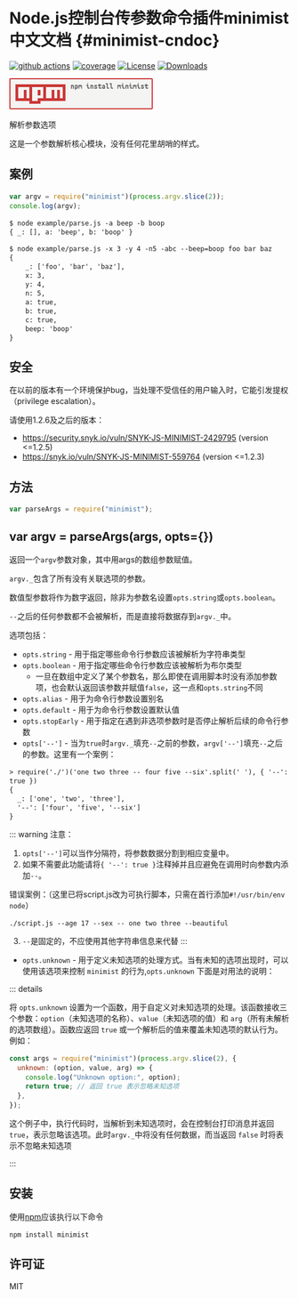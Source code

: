 # Node.js控制台传参数命令插件minimist中文文档 {#minimist-cndoc}

<div style="display:flex; margin: 10px 0">
    <a href="https://github.com/minimistjs/minimist/actions"><img src="https://img.shields.io/endpoint?url=https://github-actions-badge-u3jn4tfpocch.runkit.sh/minimistjs/minimist" alt="github actions"></a>
    <a style="margin-left: 4px;" href="https://app.codecov.io/gh/minimistjs/minimist/"><img src="https://codecov.io/gh/minimistjs/minimist/branch/main/graphs/badge.svg" alt="coverage"></a>
    <a style="margin-left: 4px;" href="https://github.com/minimistjs/minimist/blob/main/LICENSE"><img src="https://img.shields.io/npm/l/minimist.svg" alt="License"></a>
    <a style="margin-left: 4px;" href="https://npm-stat.com/charts.html?package=minimist"><img src="https://img.shields.io/npm/dm/minimist.svg" alt="Downloads"></a>
</div>

<!-- [![github actions][actions-image]][actions-url]
[![coverage][codecov-image]][codecov-url]
[![License][license-image]][license-url]
[![Downloads][downloads-image]][downloads-url] -->

[![npm badge][npm-badge-png]][package-url]

解析参数选项

这是一个参数解析核心模块，没有任何花里胡哨的样式。

## 案例

```js
var argv = require("minimist")(process.argv.slice(2));
console.log(argv);
```

```
$ node example/parse.js -a beep -b boop
{ _: [], a: 'beep', b: 'boop' }
```

```
$ node example/parse.js -x 3 -y 4 -n5 -abc --beep=boop foo bar baz
{
	_: ['foo', 'bar', 'baz'],
	x: 3,
	y: 4,
	n: 5,
	a: true,
	b: true,
	c: true,
	beep: 'boop'
}
```

## 安全

在以前的版本有一个环境保护bug，当处理不受信任的用户输入时，它能引发提权（privilege escalation）。

请使用1.2.6及之后的版本：

- https://security.snyk.io/vuln/SNYK-JS-MINIMIST-2429795 (version <=1.2.5)
- https://snyk.io/vuln/SNYK-JS-MINIMIST-559764 (version <=1.2.3)

## 方法

```js
var parseArgs = require("minimist");
```

## var argv = parseArgs(args, opts={})

返回一个`argv`参数对象，其中用args的数组参数赋值。

`argv._`包含了所有没有关联选项的参数。

数值型参数将作为数字返回，除非为参数名设置`opts.string`或`opts.boolean`。

`--`之后的任何参数都不会被解析，而是直接将数据存到`argv._`中。

选项包括：

- `opts.string` - 用于指定哪些命令行参数应该被解析为字符串类型
- `opts.boolean` - 用于指定哪些命令行参数应该被解析为布尔类型
  - 一旦在数组中定义了某个参数名，那么即使在调用脚本时没有添加参数项，也会默认返回该参数并赋值`false`，这一点和`opts.string`不同
- `opts.alias` - 用于为命令行参数设置别名
- `opts.default` - 用于为命令行参数设置默认值
- `opts.stopEarly` - 用于指定在遇到非选项参数时是否停止解析后续的命令行参数
- `opts['--']` - 当为`true`时`argv._`填充`--`之前的参数，`argv['--']`填充`--`之后的参数。这里有一个案例：

```
> require('./')('one two three -- four five --six'.split(' '), { '--': true })
{
  _: ['one', 'two', 'three'],
  '--': ['four', 'five', '--six']
}
```

::: warning 注意：

1. `opts['--']`可以当作分隔符，将参数数据分割到相应变量中。
2. 如果不需要此功能请将`{ '--': true }`注释掉并且应避免在调用时向参数内添加`--`。

错误案例：（这里已将script.js改为可执行脚本，只需在首行添加`#!/usr/bin/env node`）

```shell
./script.js --age 17 --sex -- one two three --beautiful
```

3. `--`是固定的，不应使用其他字符串信息来代替
   :::

- `opts.unknown` - 用于定义未知选项的处理方式。当有未知的选项出现时，可以使用该选项来控制 `minimist` 的行为,`opts.unknown` 下面是对用法的说明：

::: details

将 `opts.unknown` 设置为一个函数，用于自定义对未知选项的处理。该函数接收三个参数：`option`（未知选项的名称）、`value`（未知选项的值）和 `arg`（所有未解析的选项数组）。函数应返回 `true` 或一个解析后的值来覆盖未知选项的默认行为。例如：

```javascript
const args = require("minimist")(process.argv.slice(2), {
  unknown: (option, value, arg) => {
    console.log("Unknown option:", option);
    return true; // 返回 true 表示忽略未知选项
  },
});
```

这个例子中，执行代码时，当解析到未知选项时，会在控制台打印消息并返回 `true`，表示忽略该选项。此时`argv._`中将没有任何数据，而当返回 `false` 时将表示不忽略未知选项

:::

## 安装

使用[npm][npm-url]应该执行以下命令

```shell
npm install minimist
```

## 许可证

MIT

[package-url]: https://npmjs.org/package/minimist
[npm-version-svg]: https://versionbadg.es/minimistjs/minimist.svg
[npm-badge-png]: ./npm-install.png
[license-image]: https://img.shields.io/npm/l/minimist.svg
[license-url]: https://github.com/minimistjs/minimist/blob/main/LICENSE
[downloads-image]: https://img.shields.io/npm/dm/minimist.svg
[downloads-url]: https://npm-stat.com/charts.html?package=minimist
[codecov-image]: https://codecov.io/gh/minimistjs/minimist/branch/main/graphs/badge.svg
[codecov-url]: https://app.codecov.io/gh/minimistjs/minimist/
[actions-image]: https://img.shields.io/endpoint?url=https://github-actions-badge-u3jn4tfpocch.runkit.sh/minimistjs/minimist
[actions-url]: https://github.com/minimistjs/minimist/actions
[npm-url]: https://npmjs.org/
